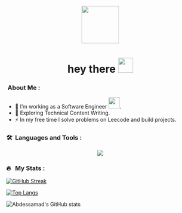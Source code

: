 
<p align="center"><img src="https://media.giphy.com/media/M9gbBd9nbDrOTu1Mqx/giphy.gif" width="100"/></p>
<h1 align="center">hey there <img src="https://media.giphy.com/media/hvRJCLFzcasrR4ia7z/giphy.gif" width="40"></h1>

### &nbsp;About Me :
- 🔭 I’m working as a Software Engineer <img src="https://media.giphy.com/media/WUlplcMpOCEmTGBtBW/giphy.gif" width="30">.
- 🌱 Exploring Technical Content Writing.
- ⚡ In my free time I solve problems on Leecode and build projects.

### 🛠 &nbsp;Languages and Tools :
<p align="center">
  <a href="https://skillicons.dev">
    <img src="https://skillicons.dev/icons?i=git,php,laravel,js,typescript,vue,nuxtjs,nodejs,py,bash,aws,docker,selenium,vite,nginx" />
  </a>
</p>

### 🔥 &nbsp; My Stats :
[![GitHub Streak](http://github-readme-streak-stats.herokuapp.com?user=AbdessamadEnabih&theme=dark&background=000000)](https://git.io/streak-stats)

[![Top Langs](https://github-readme-stats.vercel.app/api/top-langs/?username=AbdessamadEnabih&layout=compact&theme=vision-friendly-dark)](https://github.com/anuraghazra/github-readme-stats)

![Abdessamad's GitHub stats](https://github-readme-stats.vercel.app/api?username=AbdessamadEnabih&theme=solarized-dark&hide=contribs,prs)
